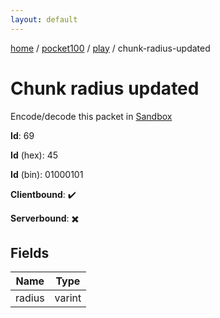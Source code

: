 ```yaml
---
layout: default
---
```


[home](/)  /  [pocket100](/protocol/pocket100)  /  [play](/protocol/pocket100/play)  /  chunk-radius-updated

# Chunk radius updated

Encode/decode this packet in [Sandbox](../../../sandbox/pocket100#play.chunk_radius_updated)

**Id**: 69

**Id** (hex): 45

**Id** (bin): 01000101

**Clientbound**: ✔️

**Serverbound**: ✖️

## Fields

Name | Type
---|---
radius | varint
